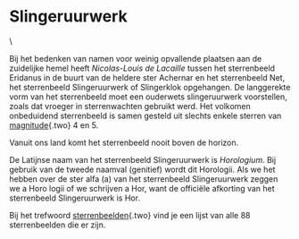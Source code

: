 # Slingeruurwerk

\

Bij het bedenken van namen voor weinig opvallende plaatsen aan de
zuidelijke hemel heeft *Nicolas-Louis de Lacaille* tussen het
sterrenbeeld Eridanus in de buurt van de heldere ster Achernar en het
sterrenbeeld Net, het sterrenbeeld Slingeruurwerk of Slingerklok
opgehangen. De langgerekte vorm van het sterrenbeeld moet een ouderwets
slingeruurwerk voorstellen, zoals dat vroeger in sterrenwachten gebruikt
werd. Het volkomen onbeduidend sterrenbeeld is samen gesteld uit slechts
enkele sterren van [magnitude](magnitud.html){.two} 4 en 5.

Vanuit ons land komt het sterrenbeeld nooit boven de horizon.

De Latijnse naam van het sterrenbeeld Slingeruurwerk is *Horologium*.
Bij gebruik van de tweede naamval (genitief) wordt dit Horologii. Als we
het hebben over de ster alfa (a) van het sterrenbeeld Slingeruurwerk
zeggen we a Horo logii of we schrijven a Hor, want de officiële
afkorting van het sterrenbeeld Slingeruurwerk is Hor.

Bij het trefwoord [sterrenbeelden](sterrenb.html){.two} vind je een
lijst van alle 88 sterrenbeelden die er zijn.
